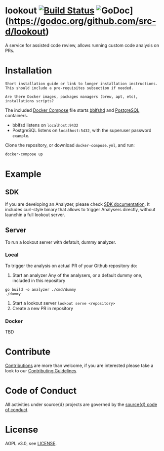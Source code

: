 # lookout [![Build Status](https://travis-ci.org/src-d/lookout.svg)](https://travis-ci.org/src-d/lookout) ![GoDoc](https://godoc.org/gopkg.in/src-d/lookout?status.svg)](https://godoc.org/github.com/src-d/lookout)

A service for assisted code review, allows running custom code analysis on PRs.

# Installation

```
Short installation guide or link to longer installation instructions.
This should include a pre-requisites subsection if needed.

Are there Docker images, packages managers (brew, apt, etc), installations scripts?
```

The included [Docker Compose](https://docs.docker.com/compose/) file starts [bblfshd](https://github.com/bblfsh/bblfshd) and [PostgreSQL](https://www.postgresql.org/) containers.

* bblfsd listens on `localhost:9432`
* PostgreSQL listens on `localhost:5432`, with the superuser password `example`.

Clone the repository, or download `docker-compose.yml`, and run:

```bash
docker-compose up
```


# Example

## SDK

If you are developing an Analyzer, please check [SDK documentation](./sdk/README.md).
It includes curl-style binary that allows to trigger Analysers directly, without launchin a full lookout server.

## Server

To run a lookout server with defatult, dummy analyzer.

### Local

To trigger the analysis on actual PR of your Github repository do:

1. Start an analyzer
Any of the analysers, or a default dummy one, included in this repository
  ```
  go build -o analyzer ./cmd/dummy
  ./dummy
  ```
1. Start a lookout server
  `lookout serve <repository>`
1. Create a new PR in repository


### Docker

TBD

# Contribute

[Contributions](https://github.com/src-d/lookout/issues) are more than welcome, if you are interested please take a look to
our [Contributing Guidelines](CONTRIBUTING.md).

# Code of Conduct

All activities under source{d} projects are governed by the [source{d} code of conduct](https://github.com/src-d/guide/blob/master/.github/CODE_OF_CONDUCT.md).

# License
AGPL v3.0, see [LICENSE](LICENSE).
